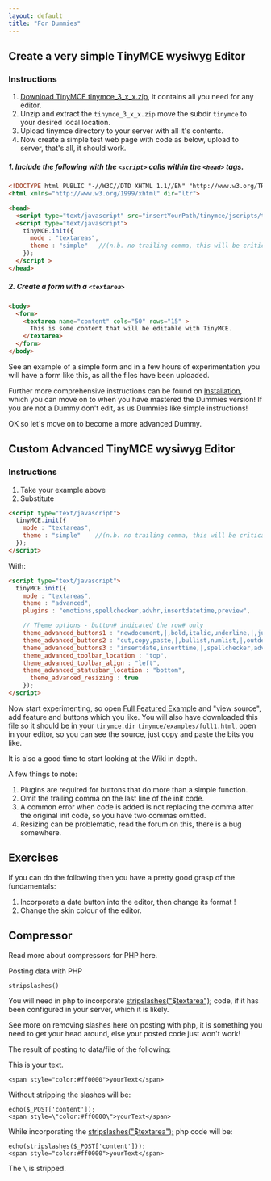 ```yaml
---
layout: default
title: "For Dummies"
---
```


## Create a very simple TinyMCE wysiwyg Editor

### Instructions

1. [Download TinyMCE tinymce_3_x_x.zip](https://www.tiny.cloud/download/older-releases/), it contains all you need for any editor.
2. Unzip and extract the `tinymce_3_x_x.zip` move the subdir `tinymce` to your desired local location.
3. Upload tinymce directory to your server with all it's contents.
4. Now create a simple test web page with code as below, upload to server, that's all, it should work.

##### 1. Include the following with the `<script>` calls within the `<head>` tags.

```html
<!DOCTYPE html PUBLIC "-//W3C//DTD XHTML 1.1//EN" "http://www.w3.org/TR/xhtml11/DTD/xhtml11.dtd">
<html xmlns="http://www.w3.org/1999/xhtml" dir="ltr">

<head>
  <script type="text/javascript" src="insertYourPath/tinymce/jscripts/tiny_mce/tiny_mce.js"></script >
  <script type="text/javascript">
    tinyMCE.init({
      mode : "textareas",
      theme : "simple"   //(n.b. no trailing comma, this will be critical as you experiment later)
    });
  </script >
</head>
```

##### 2. Create a form with a `<textarea>`

```html
<body>
  <form>  
    <textarea name="content" cols="50" rows="15" >
      This is some content that will be editable with TinyMCE.
    </textarea>
  </form>
</body>
```

See an example of a simple form and in a few hours of experimentation you will have a form like this, as all the files have been uploaded.

Further more comprehensive instructions can be found on [Installation](https://www.tiny.cloud/docs-3x/TinyMCE3x@Installation/), which you can move on to when you have mastered the Dummies version! If you are not a Dummy don't edit, as us Dummies like simple instructions!

OK so let's move on to become a more advanced Dummy.

## Custom Advanced TinyMCE wysiwyg Editor

### Instructions

1. Take your example above
2. Substitute

```html
<script type="text/javascript">
  tinyMCE.init({
    mode : "textareas",
    theme : "simple"    //(n.b. no trailing comma, this will be critical as you experiment later)
  });
</script>
```

With:

```html
<script type="text/javascript">
  tinyMCE.init({
    mode : "textareas",
    theme : "advanced",
    plugins : "emotions,spellchecker,advhr,insertdatetime,preview",

    // Theme options - button# indicated the row# only
    theme_advanced_buttons1 : "newdocument,|,bold,italic,underline,|,justifyleft,justifycenter,justifyright,fontselect,fontsizeselect,formatselect",
    theme_advanced_buttons2 : "cut,copy,paste,|,bullist,numlist,|,outdent,indent,|,undo,redo,|,link,unlink,anchor,image,|,code,preview,|,forecolor,backcolor",
    theme_advanced_buttons3 : "insertdate,inserttime,|,spellchecker,advhr,,removeformat,|,sub,sup,|,charmap,emotions",      
    theme_advanced_toolbar_location : "top",
    theme_advanced_toolbar_align : "left",
    theme_advanced_statusbar_location : "bottom",
      theme_advanced_resizing : true
    });
</script>
```

Now start experimenting, so open [Full Featured Example](https://www.tiny.cloud/docs/demo/full-featured/) and "view source", add feature and buttons which you like. You will also have downloaded this file so it should be in your `tinymce.dir` `tinymce/examples/full1.html`, open in your editor, so you can see the source, just copy and paste the bits you like.

It is also a good time to start looking at the Wiki in depth.

A few things to note:

1. Plugins are required for buttons that do more than a simple function.
2. Omit the trailing comma on the last line of the init code.
3. A common error when code is added is not replacing the comma after the original init code, so you have two commas omitted.
4. Resizing can be problematic, read the forum on this, there is a bug somewhere.


## Exercises

If you can do the following then you have a pretty good grasp of the fundamentals:

1. Incorporate a date button into the editor, then change its format !
2. Change the skin colour of the editor.

## Compressor

Read more about compressors for PHP here.

Posting data with PHP

`stripslashes()`

You will need in php to incorporate [stripslashes("$textarea");](http://php.net/manual/en/function.stripslashes.php) code, if it has been configured in your server, which it is likely.

See more on removing slashes here on posting with php, it is something you need to get your head around, else your posted code just won't work!

The result of posting to data/file of the following:

This is your text.

```
<span style="color:#ff0000">yourText</span>
```

Without stripping the slashes will be:

```
echo($_POST['content']);
<span style=\"color:#ff0000\">yourText</span>
```

While incorporating the [stripslashes("$textarea");](http://php.net/manual/en/function.stripslashes.php) php code will be:

```
echo(stripslashes($_POST['content']));
<span style="color:#ff0000">yourText</span>
```

The `\` is stripped.
